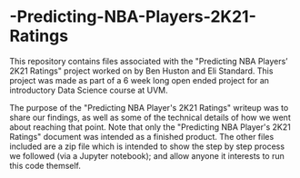 # -Predicting-NBA-Players-2K21-Ratings
This repository contains files associated with the "Predicting NBA Players’ 2K21 Ratings" project worked on by Ben Huston and Eli Standard. This project was made as part of a 6 week long open ended project for an introductory Data Science course at UVM.

The purpose of the "Predicting NBA Player's 2K21 Ratings" writeup was to share our findings, as well as some of the technical details of how we went about reaching that point. Note that only the "Predicting NBA Player's 2K21 Ratings" document was intended as a finished product. The other files included are a zip file which is intended to show the step by step process we followed (via a Jupyter notebook); and allow anyone it interests to run this code themself. 
